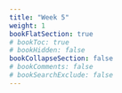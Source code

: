 ```yaml
---
title: "Week 5"
weight: 1
bookFlatSection: true
# bookToc: true
# bookHidden: false
bookCollapseSection: false
# bookComments: false
# bookSearchExclude: false
---
```

